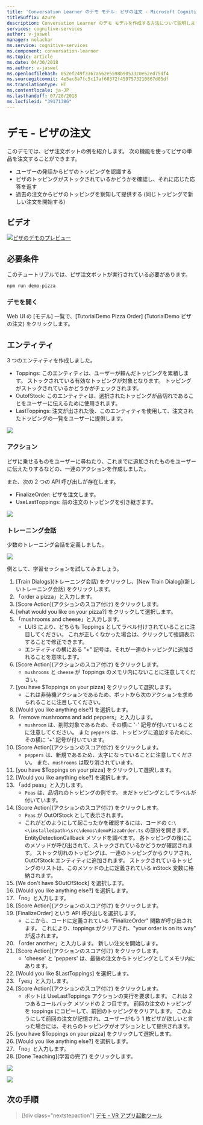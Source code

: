 ```yaml
---
title: 'Conversation Learner のデモ モデル: ピザの注文 - Microsoft Cognitive Services | Microsoft Docs'
titleSuffix: Azure
description: Conversation Learner のデモ モデルを作成する方法について説明します。
services: cognitive-services
author: v-jaswel
manager: nolachar
ms.service: cognitive-services
ms.component: conversation-learner
ms.topic: article
ms.date: 04/30/2018
ms.author: v-jaswel
ms.openlocfilehash: 052ef249f3367a562e5598b90533c0e52ed75df4
ms.sourcegitcommit: 4e5ac8a7fc5c17af68372f4597573210867d05df
ms.translationtype: HT
ms.contentlocale: ja-JP
ms.lasthandoff: 07/20/2018
ms.locfileid: "39171386"
---
```

# <a name="demo-pizza-order"></a>デモ - ピザの注文
このデモでは、ピザ注文ボットの例を紹介します。 次の機能を使ってピザの単品を注文することができます。

- ユーザーの発話からピザのトッピングを認識する
- ピザのトッピングがストックされているかどうかを確認し、それに応じた応答を返す
- 過去の注文からピザのトッピングを察知して提供する (同じトッピングで新しい注文を開始する)

## <a name="video"></a>ビデオ

[![ピザのデモのプレビュー](http://aka.ms/cl-demo-pizza-preview)](http://aka.ms/blis-demo-pizza)

## <a name="requirements"></a>必要条件
このチュートリアルでは、ピザ注文ボットが実行されている必要があります。

    npm run demo-pizza

### <a name="open-the-demo"></a>デモを開く

Web UI の [モデル] 一覧で、[TutorialDemo Pizza Order] (TutorialDemo ピザの注文) をクリックします。 

## <a name="entities"></a>エンティティ

3 つのエンティティを作成しました。

- Toppings: このエンティティは、ユーザーが頼んだトッピングを累積します。 ストックされている有効なトッピングが対象となります。 トッピングがストックされているかどうかがチェックされます。
- OutofStock: このエンティティは、選択されたトッピングが品切れであることをユーザーに伝えるために使用されます。
- LastToppings: 注文が出された後、このエンティティを使用して、注文されたトッピングの一覧をユーザーに提供します。

![](../media/tutorial_pizza_entities.PNG)

### <a name="actions"></a>アクション

ピザに乗せるものをユーザーに尋ねたり、これまでに追加されたものをユーザーに伝えたりするなどの、一連のアクションを作成しました。

また、次の 2 つの API 呼び出しが存在します。

- FinalizeOrder: ピザを注文します。
- UseLastToppings: 前の注文のトッピングを引き継ぎます。 

![](../media/tutorial_pizza_actions.PNG)

### <a name="training-dialogs"></a>トレーニング会話
少数のトレーニング会話を定義しました。 

![](../media/tutorial_pizza_dialogs.PNG)

例として、学習セッションを試してみましょう。

1. [Train Dialogs]\(トレーニング会話\) をクリックし、[New Train Dialog]\(新しいトレーニング会話\) をクリックします。
1. 「order a pizza」と入力します。
2. [Score Action]\(アクションのスコア付け\) をクリックします。
3. [what would you like on your pizza?] をクリックして選択します。
4. 「mushrooms and cheese」と入力します。
    - LUIS により、どちらも Toppings としてラベル付けされていることに注目してください。 これが正しくなかった場合は、クリックして強調表示することで修正できます。
    - エンティティの横にある "+" 記号は、それが一連のトッピングに追加されることを意味します。
5. [Score Action]\(アクションのスコア付け\) をクリックします。
    - `mushrooms` と `cheese` が Toppings のメモリ内にないことに注意してください。
3. [you have $Toppings on your pizza] をクリックして選択します。
    - これは非待機アクションであるため、ボットから次のアクションを求められることに注目してください。
6. [Would you like anything else?] を選択します。
7. 「remove mushrooms and add peppers」と入力します。
    - `mushroom` は、削除対象であるため、その横に '-' 記号が付いていることに注意してください。 また `peppers` は、トッピングに追加するために、その横に '+' 記号が付いています。
2. [Score Action]\(アクションのスコア付け\) をクリックします。
    - `peppers` は、新規であるため、太字になっていることに注意してください。 また、`mushrooms` は取り消されています。
8. [you have $Toppings on your pizza] をクリックして選択します。
6. [Would you like anything else?] を選択します。
7. 「add peas」と入力します。
    - `Peas` は、品切れのトッピングの例です。 まだトッピングとしてラベルが付いています。
2. [Score Action]\(アクションのスコア付け\) をクリックします。
    - `Peas` が OutOfStock として表示されます。
    - これがどのようにして起こったかを確認するには、コードの `C:\<\installedpath>\src\demos\demoPizzaOrder.ts` の部分を開きます。 EntityDetectionCallback メソッドを調べます。 各トッピングの後にこのメソッドが呼び出されて、ストックされているかどうかが確認されます。 ストック切れのトッピングは、一連のトッピングからクリアされ、OutOfStock エンティティに追加されます。 ストックされているトッピングのリストは、このメソッドの上に定義されている inStock 変数に格納されます。
6. [We don't have $OutOfStock] を選択します。
7. [Would you like anything else?] を選択します。
8. 「no」と入力します。
9. [Score Action]\(アクションのスコア付け\) をクリックします。
10. [FinalizeOrder] という API 呼び出しを選択します。 
    - ここから、コードに定義されている "FinalizeOrder" 関数が呼び出されます。 これにより、toppings がクリアされ、"your order is on its way" が返されます。 
2. 「order another」と入力します。 新しい注文を開始します。
9. [Score Action]\(アクションのスコア付け\) をクリックします。
    - 'cheese' と 'peppers' は、最後の注文からトッピングとしてメモリ内にあります。
1. [Would you like $LastToppings] を選択します。
2. 「yes」と入力します。
3. [Score Action]\(アクションのスコア付け\) をクリックします。
    - ボットは UseLastToppings アクションの実行を要求します。 これは 2 つあるコールバック メソッドの 2 つ目です。 前回の注文のトッピングを toppings にコピーして、前回のトッピングをクリアします。 このようにして前回の注文が記憶され、ユーザーがもう 1 枚ピザが欲しいと言った場合には、それらのトッピングがオプションとして提供されます。
2. [you have $Toppings on your pizza] をクリックして選択します。
3. [Would you like anything else?] を選択します。
8. 「no」と入力します。
4. [Done Teaching]\(学習の完了\) をクリックします。

![](../media/tutorial_pizza_callbackcode.PNG)

![](../media/tutorial_pizza_apicalls.PNG)

## <a name="next-steps"></a>次の手順

> [!div class="nextstepaction"]
> [デモ - VR アプリ起動ツール](./demo-vr-app-launcher.md)
